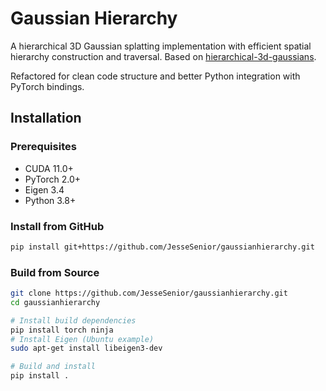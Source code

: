 # Gaussian Hierarchy

A hierarchical 3D Gaussian splatting implementation with efficient spatial hierarchy construction and traversal. Based on [hierarchical-3d-gaussians](https://github.com/graphdeco-inria/hierarchical-3d-gaussians).

Refactored for clean code structure and better Python integration with PyTorch bindings.

## Installation

### Prerequisites

- CUDA 11.0+
- PyTorch 2.0+
- Eigen 3.4
- Python 3.8+

### Install from GitHub

```bash
pip install git+https://github.com/JesseSenior/gaussianhierarchy.git
```

### Build from Source

```bash
git clone https://github.com/JesseSenior/gaussianhierarchy.git
cd gaussianhierarchy

# Install build dependencies
pip install torch ninja
# Install Eigen (Ubuntu example)
sudo apt-get install libeigen3-dev

# Build and install
pip install .
```
